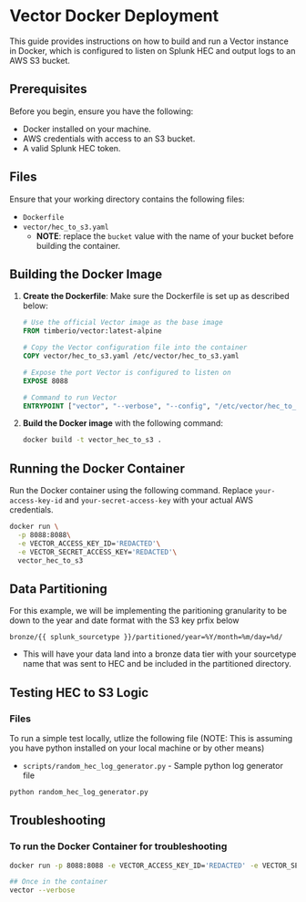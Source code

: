 # Vector Docker Deployment

This guide provides instructions on how to build and run a Vector instance in Docker, which is configured to listen on Splunk HEC and output logs to an AWS S3 bucket.

## Prerequisites

Before you begin, ensure you have the following:

- Docker installed on your machine.
- AWS credentials with access to an S3 bucket.
- A valid Splunk HEC token.

## Files

Ensure that your working directory contains the following files:

- `Dockerfile`
- `vector/hec_to_s3.yaml`
    - **NOTE**: replace the `bucket` value with the name of your bucket before building the container.

## Building the Docker Image

1. **Create the Dockerfile**: Make sure the Dockerfile is set up as described below:

    ```Dockerfile
    # Use the official Vector image as the base image
    FROM timberio/vector:latest-alpine

    # Copy the Vector configuration file into the container
    COPY vector/hec_to_s3.yaml /etc/vector/hec_to_s3.yaml

    # Expose the port Vector is configured to listen on
    EXPOSE 8088

    # Command to run Vector
    ENTRYPOINT ["vector", "--verbose", "--config", "/etc/vector/hec_to_s3.yaml"]
    ```

2. **Build the Docker image** with the following command:

    ```bash
    docker build -t vector_hec_to_s3 .
    ```

## Running the Docker Container

Run the Docker container using the following command. Replace `your-access-key-id` and `your-secret-access-key` with your actual AWS credentials.

```bash
docker run \
  -p 8088:8088\
  -e VECTOR_ACCESS_KEY_ID='REDACTED'\
  -e VECTOR_SECRET_ACCESS_KEY='REDACTED'\
  vector_hec_to_s3
```

## Data Partitioning
For this example, we will be implementing the paritioning granularity to be down to the year and date format with the S3 key prfix below
```
bronze/{{ splunk_sourcetype }}/partitioned/year=%Y/month=%m/day=%d/
```
- This will have your data land into a bronze data tier with your sourcetype name that was sent to HEC and be included in the partitioned directory.

## Testing HEC to S3 Logic
### Files

To run a simple test locally, utlize the following file (NOTE: This is assuming you have python installed on your local machine or by other means)

- `scripts/random_hec_log_generator.py` - Sample python log generator file

```bash
python random_hec_log_generator.py
```


## Troubleshooting
### To run the Docker Container for troubleshooting
```bash
docker run -p 8088:8088 -e VECTOR_ACCESS_KEY_ID='REDACTED' -e VECTOR_SECRET_ACCESS_KEY='REDACTED' -it --entrypoint /bin/sh vector_hec_to_s3

## Once in the container
vector --verbose
```
